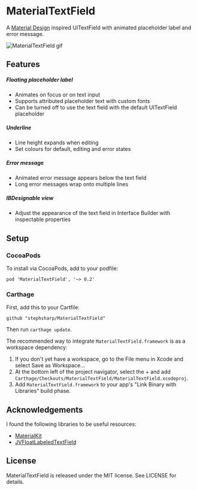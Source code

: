 # MaterialTextField

A [Material Design](https://www.google.com/design/spec/components/text-fields.html#text-fields-single-line-text-field) inspired UITextField with animated placeholder label and error message.

![MaterialTextField gif](https://raw.githubusercontent.com/stephsharp/MaterialTextField/master/Screenshots/MaterialTextField.gif)

## Features

##### Floating placeholder label

- Animates on focus or on text input
- Supports attributed placeholder text with custom fonts
- Can be turned off to use the text field with the default UITextField placeholder

##### Underline

- Line height expands when editing
- Set colours for default, editing and error states

##### Error message

- Animated error message appears below the text field
- Long error messages wrap onto multiple lines 


##### IBDesignable view

- Adjust the appearance of the text field in Interface Builder with inspectable properties

## Setup

### CocoaPods

To install via CocoaPods, add to your podfile:

    pod 'MaterialTextField', '~> 0.2'

### Carthage

First, add this to your Cartfile:

    github "stephsharp/MaterialTextField"

Then run `carthage update`.

The recommended way to integrate `MaterialTextField.framework` is as a workspace dependency:

1. If you don't yet have a workspace, go to the File menu in Xcode and select Save as Workspace...
2. At the bottom left of the project navigator, select the + and add `Carthage/Checkouts/MaterialTextField/MaterialTextField.xcodeproj`.
3. Add `MaterialTextField.framework` to your app's "Link Binary with Libraries" build phase.

## Acknowledgements

I found the following libraries to be useful resources:

- [MaterialKit](https://github.com/nghialv/MaterialKit)
- [JVFloatLabeledTextField](https://github.com/jverdi/JVFloatLabeledTextField)


## License

MaterialTextField is released under the MIT license. See LICENSE for details.
